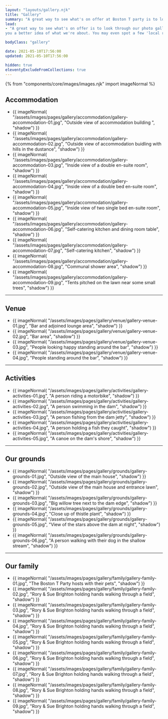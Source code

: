 ```yaml
---
layout: "layouts/gallery.njk"
title: "Gallery"
summary: "A great way to see what's on offer at Boston T party is to look through our photo gallery."
lead:
- "A great way to see what's on offer is to look through our photo gallery. Here are some pics of Boston T Party to give
you a better idea of what we're about. You may even spot a few 'local residents'."

bodyClass: "gallery"

date: 2021-05-10T17:56:00
updated: 2021-05-10T17:56:00

hidden: true
eleventyExcludeFromCollections: true
---
```


{% from "components/core/images/images.njk" import imageNormal %}

<section class="flow" aria-label="Accommodation pictures">
  <h2>Accommodation</h2>
  <ul class="auto-grid no-list">
    <li>
      {{ imageNormal(
      "/assets/images/pages/gallery/accommodation/gallery-accommodation-01.jpg",
      "Outside view of accommodation building ",
      "shadow")
      }}</li>
    <li>
      {{ imageNormal(
      "/assets/images/pages/gallery/accommodation/gallery-accommodation-02.jpg",
      "Outside view of accommodation buidling with hills in the dustance",
      "shadow")
      }}</li>
    <li>
      {{ imageNormal(
      "/assets/images/pages/gallery/accommodation/gallery-accommodation-03.jpg",
      "Inside view of a double en-suite room",
      "shadow")
      }}</li>
    <li>
      {{ imageNormal(
      "/assets/images/pages/gallery/accommodation/gallery-accommodation-04.jpg",
      "Inside view of a double bed en-suite room",
      "shadow")
      }}</li>
    <li>
      {{ imageNormal(
      "/assets/images/pages/gallery/accommodation/gallery-accommodation-05.jpg",
      "Inside view of two single bed en-suite room",
      "shadow")
      }}</li>
    <li>
      {{ imageNormal(
      "/assets/images/pages/gallery/accommodation/gallery-accommodation-06.jpg",
      "Self-catering kitchen and dining room table",
      "shadow")
      }}</li>
    <li>
      {{ imageNormal(
      "/assets/images/pages/gallery/accommodation/gallery-accommodation-07.jpg",
      "Self-catering kitchen",
      "shadow")
      }}</li>
    <li>
      {{ imageNormal(
      "/assets/images/pages/gallery/accommodation/gallery-accommodation-08.jpg",
      "Communal shower area",
      "shadow")
      }}</li>
    <li>
      {{ imageNormal(
      "/assets/images/pages/gallery/accommodation/gallery-accommodation-09.jpg",
      "Tents pitched on the lawn near some small trees",
      "shadow")
      }}</li>
  </ul>
</section>

---

<section aria-label="Venue pictures">
  <h2>Venue</h2>
  <ul class="auto-grid no-list">
    <li>
      {{ imageNormal(
      "/assets/images/pages/gallery/venue/gallery-venue-01.jpg",
      "Bar and adjoined lounge area",
      "shadow")
      }}</li>
    <li>
      {{ imageNormal(
      "/assets/images/pages/gallery/venue/gallery-venue-02.jpg",
      "Bar area",
      "shadow")
      }}</li>
    <li>
      {{ imageNormal(
      "/assets/images/pages/gallery/venue/gallery-venue-03.jpg",
      "People looking happy standing around the bar",
      "shadow")
      }}</li>
    <li>
      {{ imageNormal(
      "/assets/images/pages/gallery/venue/gallery-venue-04.jpg",
      "People standing around the bar",
      "shadow")
      }}</li>
  </ul>
</section>

---

<section aria-label="Activities pictures">
  <h2>Activities</h2>
  <ul class="auto-grid no-list">
    <li>
      {{ imageNormal(
      "/assets/images/pages/gallery/activities/gallery-activities-01.jpg",
      "A person riding a motorbike",
      "shadow")
      }}</li>
    <li>
      {{ imageNormal(
      "/assets/images/pages/gallery/activities/gallery-activities-02.jpg",
      "A person swimming in the dam",
      "shadow")
      }}</li>
    <li>
      {{ imageNormal(
      "/assets/images/pages/gallery/activities/gallery-activities-03.jpg",
      "A person fishing from the dam jetty",
      "shadow")
      }}</li>
    <li>
      {{ imageNormal(
      "/assets/images/pages/gallery/activities/gallery-activities-04.jpg",
      "A person holding a fish they caught",
      "shadow")
      }}</li>
    <li>
      {{ imageNormal(
      "/assets/images/pages/gallery/activities/gallery-activities-05.jpg",
      "A canoe on the dam's shore",
      "shadow")
      }}</li>
  </ul>
</section>

---

<section aria-label="Our grounds pictures">
  <h2>Our grounds</h2>
  <ul class="auto-grid no-list">
    <li>
      {{ imageNormal(
      "/assets/images/pages/gallery/grounds/gallery-grounds-01.jpg",
      "Outside view of the main house",
      "shadow")
      }}</li>
    <li>
      {{ imageNormal(
      "/assets/images/pages/gallery/grounds/gallery-grounds-02.jpg",
      "Outside view of the main house and entrance lawn",
      "shadow")
      }}</li>
    <li>
      {{ imageNormal(
      "/assets/images/pages/gallery/grounds/gallery-grounds-03.jpg",
      "Big willow tree next to the dam edge",
      "shadow")
      }}</li>
    <li>
      {{ imageNormal(
      "/assets/images/pages/gallery/grounds/gallery-grounds-04.jpg",
      "Close up of thistle plant",
      "shadow")
      }}</li>
    <li>
      {{ imageNormal(
      "/assets/images/pages/gallery/grounds/gallery-grounds-05.jpg",
      "View of the stars above the dam at night",
      "shadow")
      }}</li>
    <li>
      {{ imageNormal(
      "/assets/images/pages/gallery/grounds/gallery-grounds-06.jpg",
      "A person walking with their dog in the shallow stream",
      "shadow")
      }}</li>
  </ul>
</section>

---

<section aria-label="Our family pictures">
  <h2>Our family</h2>
  <ul class="auto-grid no-list">
    <li>
      {{ imageNormal(
      "/assets/images/pages/gallery/family/gallery-family-01.jpg",
      "The Boston T Party hosts with their pets",
      "shadow")
      }}</li>
    <li>
      {{ imageNormal(
      "/assets/images/pages/gallery/family/gallery-family-02.jpg",
      "Rory & Sue Brighton holding hands walking through a field",
      "shadow")
      }}</li>
    <li>
      {{ imageNormal(
      "/assets/images/pages/gallery/family/gallery-family-03.jpg",
      "Rory & Sue Brighton holding hands walking through a field",
      "shadow")
      }}</li>
    <li>
      {{ imageNormal(
      "/assets/images/pages/gallery/family/gallery-family-04.jpg",
      "Rory & Sue Brighton holding hands walking through a field",
      "shadow")
      }}</li>
    <li>
      {{ imageNormal(
      "/assets/images/pages/gallery/family/gallery-family-05.jpg",
      "Rory & Sue Brighton holding hands walking through a field",
      "shadow")
      }}</li>
    <li>
      {{ imageNormal(
      "/assets/images/pages/gallery/family/gallery-family-06.jpg",
      "Rory & Sue Brighton holding hands walking through a field",
      "shadow")
      }}</li>
    <li>
      {{ imageNormal(
      "/assets/images/pages/gallery/family/gallery-family-07.jpg",
      "Rory & Sue Brighton holding hands walking through a field",
      "shadow")
      }}</li>
    <li>
      {{ imageNormal(
      "/assets/images/pages/gallery/family/gallery-family-08.jpg",
      "Rory & Sue Brighton holding hands walking through a field",
      "shadow")
      }}</li>
    <li>
      {{ imageNormal(
      "/assets/images/pages/gallery/family/gallery-family-09.jpg",
      "Rory & Sue Brighton holding hands walking through a field",
      "shadow")
      }}</li>
  </ul>
</section>
